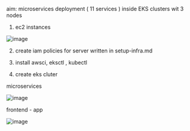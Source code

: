 aim: microservices deployment ( 11 services ) inside EKS clusters wit 3 nodes 

1. ec2 instances 

![image](https://github.com/user-attachments/assets/7198343d-841d-48ca-b981-6b7091b2dfc9)

2.  create iam policies for server written in setup-infra.md

3.  install awsci, eksctl , kubectl

4.  create eks cluter

microservices 

![image](https://github.com/user-attachments/assets/e7a48a9a-806b-4174-a4e3-affe12e05717)



frontend - app

![image](https://github.com/user-attachments/assets/de7d4d43-7496-4372-a878-d6f4bc466797)


